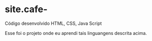 # site.cafe-
Código desenvolvido HTML, CSS, Java Script

Esse foi o projeto onde eu aprendi tais linguangens descrita acima.
